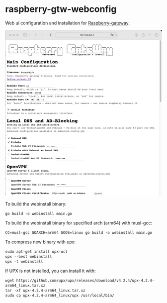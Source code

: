 # raspberry-gtw-webconfig
Web ui configuration and installation for [Raspberry-gateway](https://github.com/d3vilh/raspberry-gateway).

![Webinstall picture 1](/images/Webinstall-01.png)


To build the webinstall binary:
```shell
go build -o webinstall main.go
```

To build the webinstall binary for specified arch (arm64) with musl-gcc:
```shell
CC=musl-gcc GOARCH=arm64 GOOS=linux go build -o webinstall main.go
```

To compress new binary with upx:
```shell
sudo apt-get install upx-ucl
upx --best webinstall
upx -t webinstall
```

If UPX is not installed, you can install it with:
```shell
wget https://github.com/upx/upx/releases/download/v4.2.4/upx-4.2.4-arm64_linux.tar.xz
tar -xf upx-4.2.4-arm64_linux.tar.xz
sudo cp upx-4.2.4-arm64_linux/upx /usr/local/bin/
```
